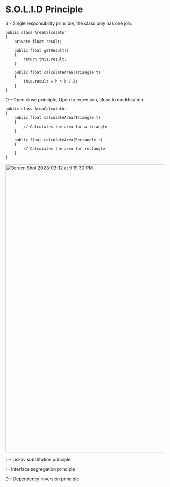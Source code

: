 # S.O.L.I.D Principle
S - Single responsibility principle, the class only has one job.
```
public class AreaCalculator
{
    private float result;
    
    public float getResult()
    {
        return this.result;
    }
    
    public float calculateArea(Triangle t)
    {
        this.result = h * b / 2;
    }
}
```

O - Open close principle, Open to extension, close to modification.
```
public class AreaCalculator
{
    public float calculateArea(Triangle t)
    {
        // Calculates the area for a triangle
    }
    
    public float calculateArea(Rectangle r)
    {
        // Calculates the area for rectangle
    }
}
```
<img width="910" alt="Screen Shot 2023-03-12 at 9 19 30 PM" src="https://user-images.githubusercontent.com/73077953/224607409-764bb846-35c0-45ba-874b-ecdeeba823eb.png">



L - Liskov substitution principle

I - Interface segregation principle

D - Dependency inversion principle


